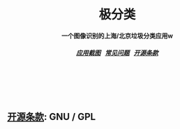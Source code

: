 <h1 align="center">
  <br>
  <br>
  极分类
  <h4 align="center">
  一个图像识别的上海/北京垃圾分类应用w
  </h4>
  <h5 align="center">
  <!--
<a href="#maven">Maven 导入</a>&nbsp;&nbsp;
<a href="#environment">环境</a>&nbsp;&nbsp;
<a href="#development">开发</a>&nbsp;&nbsp;
-->
<a href="#screenshots">应用截图</a>&nbsp;&nbsp;
<a href="#qa">常见问题</a>&nbsp;&nbsp;
<a href="#license">开源条款</a>
</h5>
  <br>
  <br>
  <br>
</h1>





<br>

<a name="license"></a>
[开源条款](https://choosealicense.com/licenses/gpl-3.0/): GNU / GPL
--------
